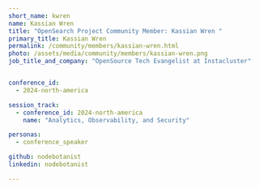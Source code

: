 ```yaml
---
short_name: kwren
name: Kassian Wren
title: "OpenSearch Project Community Member: Kassian Wren "
primary_title: Kassian Wren
permalink: /community/members/kassian-wren.html
photo: /assets/media/community/members/kassian-wren.png
job_title_and_company: "OpenSource Tech Evangelist at Instacluster"


conference_id:
  - 2024-north-america

session_track:
  - conference_id: 2024-north-america
    name: "Analytics, Observability, and Security"

personas:
  - conference_speaker

github: nodebotanist
linkedin: nodebotanist

---
```

